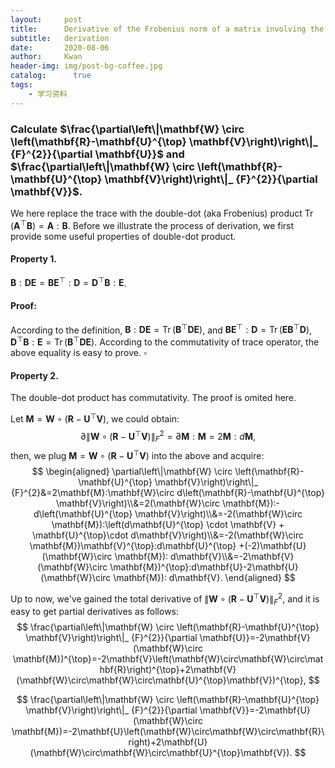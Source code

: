 ```yaml
---
layout:     post
title:      Derivative of the Frobenius norm of a matrix involving the Hadamard products
subtitle:   derivation
date:       2020-08-06
author:     Kwan
header-img: img/post-bg-coffee.jpg
catalog: 	  true
tags:
    - 学习资料
---
```


### Calculate $\frac{\partial\left\|\mathbf{W} \circ \left(\mathbf{R}-\mathbf{U}^{\top} \mathbf{V}\right)\right\|_ {F}^{2}}{\partial \mathbf{U}}$ and $\frac{\partial\left\|\mathbf{W} \circ \left(\mathbf{R}-\mathbf{U}^{\top} \mathbf{V}\right)\right\|_ {F}^{2}}{\partial \mathbf{V}}$.

We here replace the trace with the double-dot (aka Frobenius) product $\operatorname{Tr}(\mathbf{A}^{\top}\mathbf{B})=\mathbf{A}:\mathbf{B}$. Before we illustrate the process of derivation, we first provide some useful properties of double-dot product.

#### Property 1. 
$\mathbf{B}:\mathbf{D}\mathbf{E}=\mathbf{B}\mathbf{E}^{\top}:\mathbf{D}=\mathbf{D}^{\top}\mathbf{B}:\mathbf{E}$.

#### Proof:

According to the definition, $\mathbf{B}:\mathbf{D}\mathbf{E}=\operatorname{Tr}(\mathbf{B}^{\top}\mathbf{D}\mathbf{E})$, and $\mathbf{B}\mathbf{E}^{\top}:\mathbf{D}=\operatorname{Tr}(\mathbf{E}\mathbf{B}^{\top}\mathbf{D})$, $\mathbf{D}^{\top}\mathbf{B}:\mathbf{E}=\operatorname{Tr}(\mathbf{B}^{\top}\mathbf{D}\mathbf{E})$. According to the commutativity of trace operator, the above equality is easy to prove. $\square$

#### Property 2.

The double-dot product has commutativity. The proof is omited here.

Let $\mathbf{M}=\mathbf{W} \circ \left(\mathbf{R}-\mathbf{U}^{\top} \mathbf{V}\right)$, we could obtain:
$$
\partial\left\|\mathbf{W} \circ \left(\mathbf{R}-\mathbf{U}^{\top} \mathbf{V}\right)\right\|_ {F}^{2}=\partial \mathbf{M}:\mathbf{M}=2\mathbf{M}:d\mathbf{M},
$$
then, we plug $\mathbf{M}=\mathbf{W} \circ \left(\mathbf{R}-\mathbf{U}^{\top} \mathbf{V}\right)$ into the above and acquire:
$$
\begin{aligned}
\partial\left\|\mathbf{W} \circ \left(\mathbf{R}-\mathbf{U}^{\top} \mathbf{V}\right)\right\|_ {F}^{2}&=2\mathbf{M}:\mathbf{W}\circ d\left(\mathbf{R}-\mathbf{U}^{\top} \mathbf{V}\right)\\&=2(\mathbf{W}\circ \mathbf{M}):-d\left(\mathbf{U}^{\top} \mathbf{V}\right)\\&=-2(\mathbf{W}\circ \mathbf{M}):\left(d\mathbf{U}^{\top} \cdot \mathbf{V} + \mathbf{U}^{\top}\cdot d\mathbf{V}\right)\\&=-2(\mathbf{W}\circ \mathbf{M})\mathbf{V}^{\top}:d\mathbf{U}^{\top} +(-2)\mathbf{U}(\mathbf{W}\circ \mathbf{M}): d\mathbf{V}\\&=-2\mathbf{V}(\mathbf{W}\circ \mathbf{M})^{\top}:d\mathbf{U}-2\mathbf{U}(\mathbf{W}\circ \mathbf{M}): d\mathbf{V}.
\end{aligned}
$$

Up to now, we've gained the total derivative of $\left\|\mathbf{W} \circ \left(\mathbf{R}-\mathbf{U}^{\top} \mathbf{V}\right)\right\|_ {F}^{2}$, and it is easy to get partial derivatives as follows:
$$
\frac{\partial\left\|\mathbf{W} \circ \left(\mathbf{R}-\mathbf{U}^{\top} \mathbf{V}\right)\right\|_ {F}^{2}}{\partial \mathbf{U}}=-2\mathbf{V}(\mathbf{W}\circ \mathbf{M})^{\top}=-2\mathbf{V}\left(\mathbf{W}\circ\mathbf{W}\circ\mathbf{R}\right)^{\top}+2\mathbf{V}(\mathbf{W}\circ\mathbf{W}\circ\mathbf{U}^{\top}\mathbf{V})^{\top},
$$

$$
\frac{\partial\left\|\mathbf{W} \circ \left(\mathbf{R}-\mathbf{U}^{\top} \mathbf{V}\right)\right\|_ {F}^{2}}{\partial \mathbf{V}}=-2\mathbf{U}(\mathbf{W}\circ \mathbf{M})=-2\mathbf{U}\left(\mathbf{W}\circ\mathbf{W}\circ\mathbf{R}\right)+2\mathbf{U}(\mathbf{W}\circ\mathbf{W}\circ\mathbf{U}^{\top}\mathbf{V}).
$$


